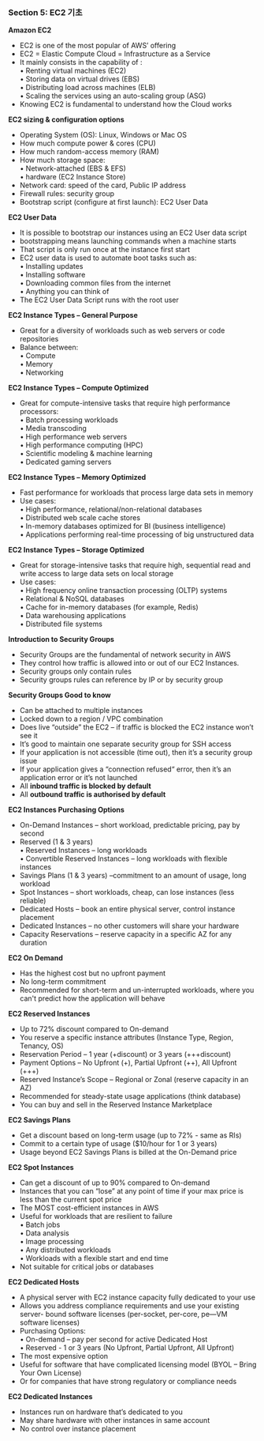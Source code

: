 ### Section 5: EC2 기초
**Amazon EC2**

- EC2 is one of the most popular of AWS’ offering
- EC2 = Elastic Compute Cloud = Infrastructure as a Service
- It mainly consists in the capability of :<br>
• Renting virtual machines (EC2)<br>
• Storing data on virtual drives (EBS)<br>
• Distributing load across machines (ELB)<br>
• Scaling the services using an auto-scaling group (ASG)<br>
- Knowing EC2 is fundamental to understand how the Cloud works

**EC2 sizing & configuration options**

- Operating System (OS): Linux, Windows or Mac OS
- How much compute power & cores (CPU)
- How much random-access memory (RAM)
- How much storage space: <br>
• Network-attached (EBS & EFS) <br>
• hardware (EC2 Instance Store)<br>
- Network card: speed of the card, Public IP address
- Firewall rules: security group
- Bootstrap script (configure at first launch): EC2 User Data

**EC2 User Data**

- It is possible to bootstrap our instances using an EC2 User data script
- bootstrapping means launching commands when a machine starts
- That script is only run once at the instance first start
- EC2 user data is used to automate boot tasks such as:<br>
• Installing updates<br>
• Installing software<br>
• Downloading common files from the internet<br>
• Anything you can think of<br>
- The EC2 User Data Script runs with the root user

**EC2 Instance Types – General Purpose**

- Great for a diversity of workloads such as web servers or code repositories
- Balance between:<br>
• Compute<br>
• Memory<br>
• Networking<br>

**EC2 Instance Types – Compute Optimized**

- Great for compute-intensive tasks that require high performance processors:<br>
• Batch processing workloads<br>
• Media transcoding<br>
• High performance web servers<br>
• High performance computing (HPC)<br>
• Scientific modeling & machine learning<br>
• Dedicated gaming servers<br>

**EC2 Instance Types – Memory Optimized**

- Fast performance for workloads that process large data sets in memory
- Use cases:<br>
• High performance, relational/non-relational databases<br>
• Distributed web scale cache stores<br>
• In-memory databases optimized for BI (business intelligence)<br>
• Applications performing real-time processing of big unstructured data<br>

**EC2 Instance Types – Storage Optimized**

- Great for storage-intensive tasks that require high, sequential read and write access to large data sets on local storage
- Use cases:<br>
• High frequency online transaction processing (OLTP) systems<br>
• Relational & NoSQL databases<br>
• Cache for in-memory databases (for example, Redis)<br>
• Data warehousing applications<br>
• Distributed file systems<br>

**Introduction to Security Groups**

- Security Groups are the fundamental of network security in AWS
- They control how traffic is allowed into or out of our EC2 Instances.
- Security groups only contain rules
- Security groups rules can reference by IP or by security group


**Security Groups Good to know**

- Can be attached to multiple instances
- Locked down to a region / VPC combination
- Does live “outside” the EC2 – if traffic is blocked the EC2 instance won’t see it
- It’s good to maintain one separate security group for SSH access
- If your application is not accessible (time out), then it’s a security group issue
- If your application gives a “connection refused“ error, then it’s an application
error or it’s not launched
- All **inbound traffic is blocked by default**
- All **outbound traffic is authorised by default**

**EC2 Instances Purchasing Options**

- On-Demand Instances – short workload, predictable pricing, pay by second
- Reserved (1 & 3 years) <br>
• Reserved Instances – long workloads<br>
• Convertible Reserved Instances – long workloads with flexible instances<br>
- Savings Plans (1 & 3 years) –commitment to an amount of usage, long workload
- Spot Instances – short workloads, cheap, can lose instances (less reliable)
- Dedicated Hosts – book an entire physical server, control instance placement
- Dedicated Instances – no other customers will share your hardware
- Capacity Reservations – reserve capacity in a specific AZ for any duration

**EC2 On Demand**

- Has the highest cost but no upfront payment
- No long-term commitment
- Recommended for short-term and un-interrupted workloads, where you can't predict how the application will behave

**EC2 Reserved Instances**

- Up to 72% discount compared to On-demand
- You reserve a specific instance attributes (Instance Type, Region, Tenancy, OS)
- Reservation Period – 1 year (+discount) or 3 years (+++discount)
- Payment Options – No Upfront (+), Partial Upfront (++), All Upfront (+++)
- Reserved Instance’s Scope – Regional or Zonal (reserve capacity in an AZ)
- Recommended for steady-state usage applications (think database)
- You can buy and sell in the Reserved Instance Marketplace

**EC2 Savings Plans**

- Get a discount based on long-term usage (up to 72% - same as RIs)
- Commit to a certain type of usage ($10/hour for 1 or 3 years)
- Usage beyond EC2 Savings Plans is billed at the On-Demand price

**EC2 Spot Instances**

- Can get a discount of up to 90% compared to On-demand
- Instances that you can “lose” at any point of time if your max price is less than the
current spot price
- The MOST cost-efficient instances in AWS
- Useful for workloads that are resilient to failure<br>
• Batch jobs<br>
• Data analysis<br>
• Image processing<br>
• Any distributed workloads<br>
• Workloads with a flexible start and end time<br>
- Not suitable for critical jobs or databases

**EC2 Dedicated Hosts**

- A physical server with EC2 instance capacity fully dedicated to your use
- Allows you address compliance requirements and use your existing server- bound software licenses (per-socket, per-core, pe—VM software licenses)
- Purchasing Options:<br>
• On-demand – pay per second for active Dedicated Host<br>
• Reserved - 1 or 3 years (No Upfront, Partial Upfront, All Upfront)<br>
- The most expensive option
- Useful for software that have complicated licensing model (BYOL – Bring Your Own License)
- Or for companies that have strong regulatory or compliance needs

**EC2 Dedicated Instances**

- Instances run on hardware that’s dedicated to you
- May share hardware with other instances in same account
- No control over instance placement

